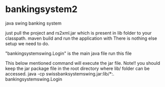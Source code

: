 # bankingsystem2
java swing banking system

just pull the project and rs2xml.jar which is present in lib folder to your classpath.
maven build and run the application with
There is nothing else setup we need to do.

"bankingsystemswing.Login" is the main java file run this file

This below mentioned command will execute the jar file. Note!! you should keep the jar package file in the root directory where lib/ folder can be accessed.
java -cp swissbanksystemswing.jar:lib/*:. bankingsystemswing.Login

